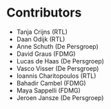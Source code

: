 # Contributors

* Tanja Crijns (RTL)
* Daan Odijk (RTL)
* Anne Schuth (De Persgroep)
* David Graus (FDMG)
* Lucas de Haas (De Persgroep)
* Vasco Visser (De Persgroep)
* Ioannis Charitopoulos (RTL)
* Bahadir Cambel (FDMG)
* Maya Sappelli (FDMG)
* Jeroen Jansze (De Persgroep)